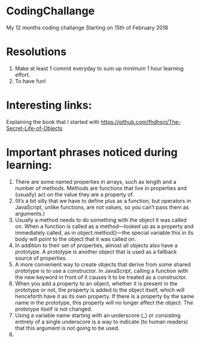 # CodingChallange
My 12 months coding challange
Starting on 15th of February 2018

# Resolutions
1. Make at least 1 commit everyday to sum up minimum 1 hour learning effort.
2. To have fun!

# Interesting links: 

Explaining the book that I started with
https://github.com/fhdhsni/The-Secret-Life-of-Objects



# Important phrases noticed during learning:

1. There are some named properties in arrays, such as length and a number
of methods. Methods are functions that live in properties and (usually)
act on the value they are a property of.
2. (It’s a bit silly that we have to define plus as a function, but operators
in JavaScript, unlike functions, are not values, so you can’t pass them
as arguments.)
3. Usually a method needs to do something with the object it was called
on. When a function is called as a method—looked up as a property and
immediately called, as in object.method()—the special variable this in its
body will point to the object that it was called on.
4. In addition to their set of properties,
almost all objects also have a prototype. A prototype is another object
that is used as a fallback source of properties.
5. A more convenient way to create objects that derive from some shared
prototype is to use a constructor. In JavaScript, calling a function with
the new keyword in front of it causes it to be treated as a constructor.
6. When you add a property to an object, whether it is present in the
prototype or not, the property is added to the object itself, which will
henceforth have it as its own property. If there is a property by the same
name in the prototype, this property will no longer affect the object. The
prototype itself is not changed.
7. Using a variable name starting with an underscore (_) or consisting
entirely of a single underscore is a way to indicate (to human readers)
that this argument is not going to be used.
8. 